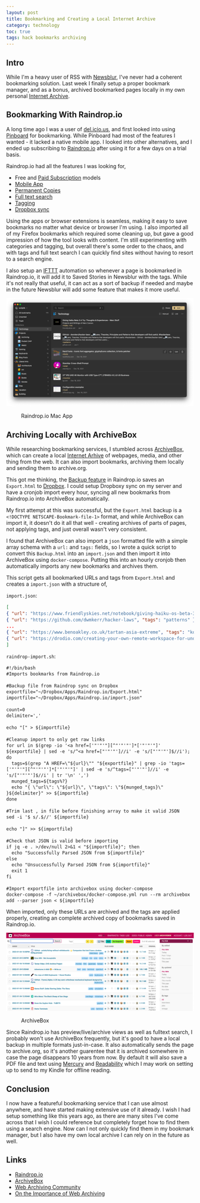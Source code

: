 ```yaml
---
layout: post
title: Bookmarking and Creating a Local Internet Archive
category: technology
toc: true
tags: hack bookmarks archiving
---
```


## Intro

While I'm a heavy user of RSS with [Newsblur](https://www.newsblur.com), I've never had a coherent bookmarking solution. Last week I finally setup a proper bookmark manager, and as a bonus, archived bookmarked pages locally in my own personal [Internet Archive](https://archive.org).

## Bookmarking With Raindrop.io

A long time ago I was a user of [del.icio.us](https://en.wikipedia.org/wiki/Delicious_(website)), and first looked into using [Pinboard](https://pinboard.in) for bookmarking. While Pinboard had most of the features I wanted - it lacked a native mobile app. I looked into other alternatives, and I ended up subscribing to [Raindrop.io](https://raindrop.io) after using it for a few days on a trial basis.

Raindrop.io had all the features I was looking for,

- Free and [Paid Subscription](https://help.raindrop.io/premium-features) models
- [Mobile App](https://help.raindrop.io/mobile-app)
- [Permanent Copies](https://help.raindrop.io/backups/#permanent-library)
- [Full text search](https://help.raindrop.io/using-search/#full-text-search)
- [Tagging](https://help.raindrop.io/tags)
- [Dropbox sync](https://help.raindrop.io/backups#backup-to-dropbox)

Using the apps or browser extensions is seamless, making it easy to save bookmarks no matter what device or browser I'm using. I also imported all of my Firefox bookmarks which required some cleaning up, but gave a good impression of how the tool looks with content. I'm still experimenting with categories and tagging, but overall there's some order to the chaos, and with tags and full text search I can quickly find sites without having to resort to a search engine.

I also setup an [IFTTT](https://ifttt.com) automation so whenever a page is bookmarked in Raindrop.io, it will add it to Saved Stories in Newsblur with the tags. While it's not really that useful, it can act as a sort of backup if needed and maybe in the future Newsblur will add some feature that makes it more useful.

![Raindrop.io Mac App](/assets/images/posts/bookmarking/raindropapp.png)
<figure><figcaption>Raindrop.io Mac App</figcaption></figure>

## Archiving Locally with ArchiveBox

While researching bookmarking services, I stumbled across [ArchiveBox](https://archivebox.io), which can create a local [Internet Arhive](https://archive.org) of webpages, media, and other thing from the web. It can also import bookmarks, archiving them locally and sending them to archive.org.

This got me thinking, the [Backup feature](https://help.raindrop.io/backups) in Raindrop.io saves an `Export.html` to [Dropbox](https://www.dropbox.com/home). I could setup Dropboxy sync on my server and have a cronjob import every hour, syncing all new bookmarks from Raindrop.io into ArchiveBox automatically.

My first attempt at this was successful, but the `Export.html` backup is a `<!DOCTYPE NETSCAPE-Bookmark-file-1>` format, and while ArchiveBox can import it, it doesn't do it all that well - creating archives of parts of pages, not applying tags, and just overall wasn't very consistent.

I found that ArchiveBox can also import a `json` formatted file with a simple array schema with a `url:` and `tags:` fields, so I wrote a quick script to convert this `Backup.html` into an `import.json` and then import it into ArchiveBox using `docker-compose`. Putting this into an hourly cronjob then automatically imports any new bookmarks and archives them.

This script gets all bookmarked URLs and tags from `Export.html` and creates a `import.json` with a structure of,

`import.json`:

```json
[
{ "url": "https://www.friendlyskies.net/notebook/giving-haiku-os-beta-3-a-try", "tags": "haiku,os" },
{ "url": "https://github.com/dwmkerr/hacker-laws", "tags": "patterns" },
...
{ "url": "https://www.benoakley.co.uk/tartan-asia-extreme", "tags": "korean,japanese,film,movies" },
{ "url": "https://drodio.com/creating-your-own-remote-workspace-for-under-5k/", "tags": "wfh,shed,backyard" }
]
```

`raindrop-import.sh`:

```shell
#!/bin/bash
#Imports bookmarks from Raindrop.io

#Backup file from Raindrop sync on Dropbox
exportfile="~/Dropbox/Apps/Raindrop.io/Export.html"
importfile="~/Dropbox/Apps/Raindrop.io/import.json"

count=0
delimiter=','

echo "[" > ${importfile}

#Cleanup import to only get raw links
for url in $(grep -io '<a href=['"'"'"][^"'"'"']*['"'"'"]' ${exportfile} | sed -e 's/^<a href=["'"'"']//i' -e 's/["'"'"']$//i'); do
  tags=$(grep "A HREF=\"${url}\"" "${exportfile}" | grep -io 'tags=['"'"'"][^"'"'"']*['"'"'"]' | sed -e 's/^tags=["'"'"']//i' -e 's/["'"'"']$//i' | tr '\n' ',')
  munged_tags=${tags%?}
  echo "{ \"url\": \"${url}\", \"tags\": \"${munged_tags}\" }${delimiter}" >> ${importfile}
done

#Trim last , in file before finishing array to make it valid JSON
sed -i '$ s/.$//' ${importfile}

echo "]" >> ${importfile}

#Check that JSON is valid before importing
if jq -e . >/dev/null 2>&1 < "${importfile}"; then
  echo "Successfully Parsed JSON from ${importfile}"
else
  echo "Unsuccessfully Parsed JSON from ${importfile}"
  exit 1
fi

#Import exportfile into archivebox using docker-compose
docker-compose -f ~/archivebox/docker-compose.yml run --rm archivebox add --parser json < ${importfile}
```

When imported, only these URLs are archived and the tags are applied properly, creating an complete archived copy of bookmarks saved in Raindrop.io.

![ArchiveBox](/assets/images/posts/bookmarking/archivebox.png)
<figure><figcaption>ArchiveBox</figcaption></figure>

Since Raindrop.io has preview/live/archive views as well as fulltext search, I probably won't use ArchiveBox frequently, but it's good to have a local backup in multiple formats just-in-case. It also automatically sends the page to archive.org, so it's another guarentee that it is archived somewhere in case the page disappears 10 years from now. By default it will also save a PDF file and text using [Mercury](https://github.com/postlight/mercury-parser) and [Readability](https://github.com/mozilla/readability) which I may work on setting up to send to my Kindle for offline reading.

## Conclusion

I now have a featureful bookmarking service that I can use almost anywhere, and have started making extensive use of it already. I wish I had setup something like this years ago, as there are many sites I've come across that I wish I could reference but completely forget how to find them using a search engine. Now can I not only quickly find them in my bookmark manager, but I also have my own local archive I can rely on in the future as well.

## Links

- [Raindrop.io](https://raindrop.io)
- [ArchiveBox](https://archivebox.io)
- [Web Archiving Community](https://github.com/ArchiveBox/ArchiveBox/wiki/Web-Archiving-Community)
- [On the Importance of Web Archiving](https://parameters.ssrc.org/2018/09/on-the-importance-of-web-archiving/)
